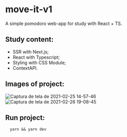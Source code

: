 # move-it-v1
A simple pomodoro web-app for study with React + TS.

## Study content:
- SSR with Next.js;
- React with Typescript;
- Styling with CSS Module;
- ContextAPI.

## Images of project:
![Captura de tela de 2021-02-25 14-57-46](https://user-images.githubusercontent.com/47933829/109195978-e912be80-7779-11eb-807f-9c7d3f2aca63.png)
![Captura de tela de 2021-02-26 19-08-45](https://user-images.githubusercontent.com/47933829/109360762-864b2100-7866-11eb-8ee4-f7f4694bed67.png)

## Run project:
```
  yarn && yarn dev
```
